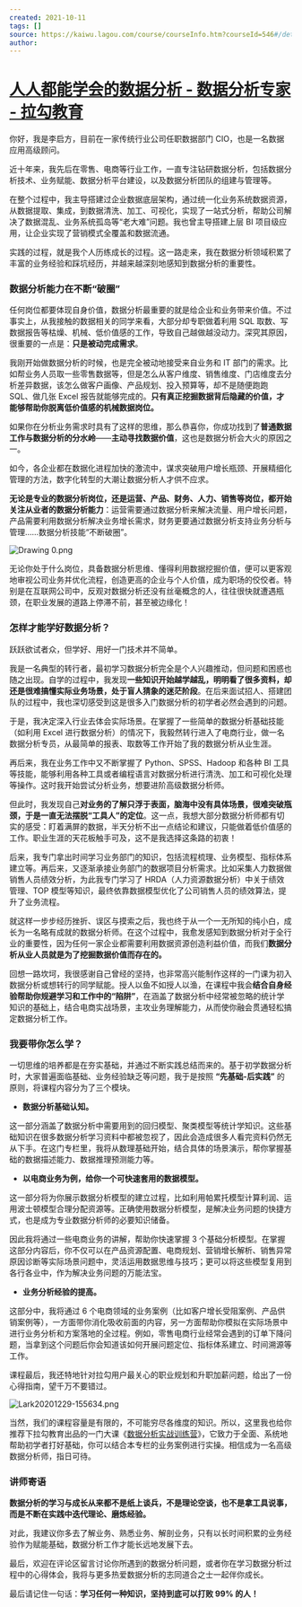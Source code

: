 ```yaml
---
created: 2021-10-11
tags: []
source: https://kaiwu.lagou.com/course/courseInfo.htm?courseId=546#/detail/pc?id=5255
author: 
---
```


# [人人都能学会的数据分析 - 数据分析专家 - 拉勾教育](https://kaiwu.lagou.com/course/courseInfo.htm?courseId=546#/detail/pc?id=5255)


你好，我是李启方，目前在一家传统行业公司任职数据部门 CIO，也是一名数据应用高级顾问。

近十年来，我先后在零售、电商等行业工作，一直专注钻研数据分析，包括数据分析技术、业务赋能、数据分析平台建设，以及数据分析团队的组建与管理等。

在整个过程中，我主导搭建过企业数据底层架构，通过统一化业务系统数据资源，从数据提取、集成，到数据清洗、加工、可视化，实现了一站式分析，帮助公司解决了数据混乱、业务系统孤岛等“老大难”问题。我也曾主导搭建上层 BI 项目级应用，让企业实现了营销模式全覆盖和数据流通。

实践的过程，就是我个人历练成长的过程。这一路走来，我在数据分析领域积累了丰富的业务经验和踩坑经历，并越来越深刻地感知到数据分析的重要性。

### 数据分析能力在不断“破圈”

任何岗位都要体现自身价值，数据分析最重要的就是给企业和业务带来价值。不过事实上，从我接触的数据相关的同学来看，大部分却专职做着利用 SQL 取数、写数据报告等枯燥、机械、低价值感的工作，导致自己越做越没动力。深究其原因，很重要的一点是：**只是被动完成需求**。

我刚开始做数据分析的时候，也是完全被动地接受来自业务和 IT 部门的需求。比如帮业务人员取一些零售数据等，但是怎么从客户维度、销售维度、门店维度去分析差异数据，该怎么做客户画像、产品规划、投入预算等，却不是随便跑跑 SQL、做几张 Excel 报告就能够完成的。**只有真正挖掘数据背后隐藏的价值，才能够帮助你脱离低价值感的机械数据岗位。**

如果你在分析业务需求时具有了这样的思维，那么恭喜你，你成功找到了**普通数据工作与数据分析的分水岭**——**主动寻找数据价值**，这也是数据分析会大火的原因之一。

如今，各企业都在数据化进程加快的激流中，谋求突破用户增长瓶颈、开展精细化管理的方法，数字化转型的大潮让数据分析人才供不应求。

**无论是专业的数据分析岗位，还是运营、产品、财务、人力、销售等岗位，都开始关注从业者的数据分析能力**：运营需要通过数据分析来解决流量、用户增长问题，产品需要利用数据分析解决业务增长需求，财务更要通过数据分析支持业务分析与管理……数据分析技能“不断破圈”。

![Drawing 0.png](https://s0.lgstatic.com/i/image/M00/68/EA/Ciqc1F-lGIuAIVvzAAiJOADlh_s548.png)

无论你处于什么岗位，具备数据分析思维、懂得利用数据挖掘价值，便可以更客观地审视公司业务并优化流程，创造更高的企业与个人价值，成为职场的佼佼者。特别是在互联网公司中，反观对数据分析还没有丝毫概念的人，往往很快就遭遇瓶颈，在职业发展的道路上停滞不前，甚至被边缘化！

### 怎样才能学好数据分析？

跃跃欲试者众，但学好、用好一门技术并不简单。

我是一名典型的转行者，最初学习数据分析完全是个人兴趣推动，但问题和困惑也随之出现。自学的过程中，我发现**一些知识开始越学越乱，明明看了很多资料，却还是很难搞懂实际业务场景，处于盲人猜象的迷茫阶段**。在后来面试招人、搭建团队的过程中，我也深切感受到这是很多入门数据分析的初学者必然会遇到的问题。

于是，我决定深入行业去体会实际场景。在掌握了一些简单的数据分析基础技能（如利用 Excel 进行数据分析）的情况下，我毅然转行进入了电商行业，做一名数据分析专员，从最简单的报表、取数等工作开始了我的数据分析从业生涯。

再后来，我在业务工作中又不断掌握了 Python、SPSS、Hadoop 和各种 BI 工具等技能，能够利用各种工具或者编程语言对数据分析进行清洗、加工和可视化处理等操作。这时我开始尝试分析业务，想要进阶高级数据分析师。

但此时，我发现自己**对业务的了解只浮于表面，脑海中没有具体场景，很难突破瓶颈，于是一直无法摆脱“工具人”的定位**。这一点，我想大部分数据分析师都有切实的感受：盯着满屏的数据，半天分析不出一点结论和建议，只能做着低价值感的工作。职业生涯的天花板触手可及，这不是我选择这条路的初衷！

后来，我专门拿出时间学习业务部门的知识，包括流程梳理、业务模型、指标体系建立等。再后来，又逐渐承接业务部门的数据项目分析需求。比如采集人力数据做销售人员绩效分析，为此我专门学习了 HRDA（人力资源数据分析）中关于绩效管理、TOP 模型等知识，最终依靠数据模型优化了公司销售人员的绩效算法，提升了业务流程。

就这样一步步经历挫折、误区与摸索之后，我也终于从一个一无所知的纯小白，成长为一名略有成就的数据分析师。在这个过程中，我愈发感知到数据分析对于全行业的重要性，因为任何一家企业都需要利用数据资源创造利益价值，而我们**数据分析从业人员就是为了挖掘数据价值而存在的。**

回想一路坎坷，我很感谢自己曾经的坚持，也非常高兴能制作这样的一门课为初入数据分析或想转行的同学赋能。授人以鱼不如授人以渔，在课程中我会**结合自身经验帮助你规避学习和工作中的“陷阱”**，在涵盖了数据分析中经常被忽略的统计学知识的基础上，结合电商实战场景，主攻业务理解能力，从而使你融会贯通轻松搞定数据分析工作。

### 我要带你怎么学？

一切思维的培养都是在夯实基础，并通过不断实践总结而来的。基于初学数据分析时，大家普遍面临基础、业务经验缺乏等问题，我于是按照 **“先基础-后实践”** 的原则，将课程内容分为了三个模块。

-   **数据分析基础认知。**
    

这一部分涵盖了数据分析中需要用到的回归模型、聚类模型等统计学知识。这些基础知识在很多数据分析学习资料中都被忽视了，因此会造成很多人看完资料仍然无从下手。在这门专栏里，我将从数理基础开始，结合具体的场景演示，帮你掌握基础的数据描述能力、数据推理预测能力等。

-   **以电商业务为例，给你一个可快速套用的数据模型。**
    

这一部分将为你展示数据分析模型的建立过程，比如利用帕累托模型计算利润、运用波士顿模型合理分配资源等。正确使用数据分析模型，是解决业务问题的快捷方式，也是成为专业数据分析师的必要知识储备。

因此我将通过一些电商业务的讲解，帮助你快速掌握 3 个基础分析模型。在掌握这部分内容后，你不仅可以在产品资源配置、电商规划、营销增长解析、销售异常原因诊断等实际场景问题中，灵活运用数据思维与技巧；更可以将这些模型复用到各行各业中，作为解决业务问题的万能法宝。

-   **业务分析经验的提高。**
    

这部分中，我将通过 6 个电商领域的业务案例（比如客户增长受阻案例、产品供销案例等），一方面带你消化吸收前面的内容，另一方面帮助你模拟在实际场景中进行业务分析和方案落地的全过程。例如，零售电商行业经常会遇到的订单下降问题，当拿到这个问题后你会知道该如何开展问题定位、指标体系建立、时间溯源等工作。

课程最后，我还特地针对拉勾用户最关心的职业规划和升职加薪问题，给出了一份心得指南，望千万不要错过。

![Lark20201229-155634.png](https://s0.lgstatic.com/i/image/M00/8C/4D/Ciqc1F_q4UqAMBQYAAHYjKSXGmw871.png)

当然，我们的课程容量是有限的，不可能穷尽各维度的知识。所以，这里我也给你推荐下拉勾教育出品的一门大课《[数据分析实战训练营](https://shenceyun.lagou.com/t/Jka)》，它致力于全面、系统地帮助初学者打好基础，你可以结合本专栏的业务案例进行实操。相信成为一名高级数据分析师，指日可待。

### 讲师寄语

**数据分析的学习与成长从来都不是纸上谈兵，不是理论空谈，也不是拿工具说事，而是不断在实践中迭代理论、磨炼经验。**

对此，我建议你多去了解业务、熟悉业务、解剖业务，只有以长时间积累的业务经验作为赋能基础，数据分析工作才能长远地发展下去。

最后，欢迎在评论区留言讨论你所遇到的数据分析问题，或者你在学习数据分析过程中的心得体会，我将与更多热爱数据分析的志同道合之士一起伴你成长。

最后请记住一句话：**学习任何一种知识，坚持到底可以打败 99% 的人！**
